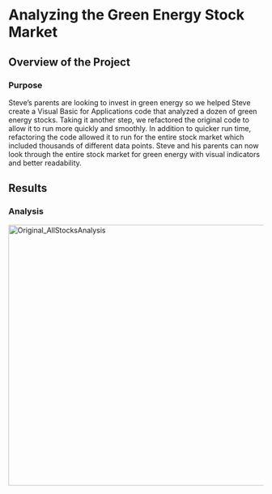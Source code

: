 # Analyzing the Green Energy Stock Market

## Overview of the Project

### Purpose
Steve’s parents are looking to invest in green energy so we helped Steve create a Visual Basic for Applications code that analyzed a dozen of green energy stocks. Taking it another step, we refactored the original code to allow it to run more quickly and smoothly. In addition to quicker run time, refactoring the code allowed it to run for the entire stock market which included thousands of different data points. Steve and his parents can now look through the entire stock market for green energy with visual indicators and better readability. 

## Results

### Analysis
<img width="515" alt="Original_AllStocksAnalysis" src="https://user-images.githubusercontent.com/103657822/167312150-5a23cfeb-fde4-4856-994e-9750de617159.png">

